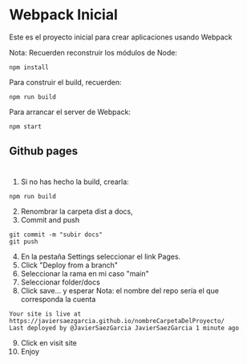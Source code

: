# Webpack Inicial

Este es el proyecto inicial para crear aplicaciones usando Webpack

Nota: 
Recuerden reconstruir los módulos de Node:
```
npm install
```
Para construir el build, recuerden:
```
npm run build
```
Para arrancar el server de Webpack:
```
npm start 
```
## Github pages
#
1. Si no has hecho la build, crearla:
```
npm run build
```

2. Renombrar la carpeta dist a docs,
3. Commit and push
```
git commit -m "subir docs"
git push 

```
4. En la pestaña Settings seleccionar el link Pages.
5. Click "Deploy from a branch"
6. Seleccionar la rama en mi caso "main"
7. Seleccionar folder/docs
8. Click save... y esperar
Nota: el nombre del repo sería el que corresponda la cuenta
```
Your site is live at https://javiersaezgarcia.github.io/nombreCarpetaDelProyecto/
Last deployed by @JavierSaezGarcia JavierSaezGarcia 1 minute ago
```
9. Click en visit site
10. Enjoy




